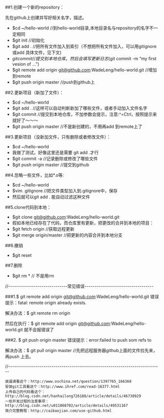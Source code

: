 ##1.创建一个新的repository： 

先在github上创建并写好相关名字，描述。

* $cd ~/hello-world  //到hello-world目录,本地目录名与repository的名字不一定相同
* $git init          //初始化
* $git add .         //把所有文件加入到索引（不想把所有文件加入，可以用gitignore或add 具体文件，见下文)
* $git commit        //提交到本地仓库，然后会填写更新日志($git commit -m “my first vesion of ...”)
* $git remote add origin git@github.com:WadeLeng/hello-world.git  //增加到remote
* $git push origin master    //push到github上

##2.更新项目（新加了文件）：

* $cd ~/hello-world
* $git add .    //这样可以自动判断新加了哪些文件，或者手动加入文件名字
* $git commit   //提交到本地仓库，不加参数会提示，注意:^=Ctrl，按照提示来就好了～～～
* $git push origin master    //不是新创建的，不用再add 到remote上了

##3.更新项目（没新加文件，只有删除或者修改文件）：

* $cd ~/hello-world
* 我做了测试，好像这里还是需要 git add .才行
* $git commit -a          //记录删除或修改了哪些文件
* $git push origin master  //提交到github

##4.忽略一些文件，比如*.o等:

* $cd ~/hello-world
* $vim .gitignore    //把文件类型加入到.gitignore中，保存
* 然后就可以git add . 能自动过滤这种文件

##5.clone代码到本地：

* $git clone git@github.com:WadeLeng/hello-world.git
* 假如本地已经存在了代码，而仓库里有更新，把更改的合并到本地的项目：
* $git fetch origin    //获取远程更新
* $git merge origin/master //把更新的内容合并到本地分支

##6.撤销

* $git reset

##7.删除

* $git rm  * // 不是用rm

//------------------------------常见错误-----------------------------------

###1.$ git remote add origin git@github.com:WadeLeng/hello-world.git
错误提示：fatal: remote origin already exists.

解决办法：$ git remote rm origin

然后在执行：$ git remote add origin git@github.com:WadeLeng/hello-world.git 就不会报错误了

###2. $ git push origin master
错误提示：error:failed to push som refs to

解决办法：$ git pull origin master //先把远程服务器github上面的文件拉先来，再push 上去。

//------------------------------------------------------------------------------

    装逼请看这个：http://www.oschina.net/question/1397765_166368
    安装git工具看这个：http://www.ihref.com/read-16377.html
    上传自己的代码看这个：http://blog.csdn.net/hanhailong726188/article/details/46738929
    一些开发过程的注意事项：http://blog.csdn.net/u011068702/article/details/49531167
    简介完整教程：http://caibaojian.com/use-github.html
